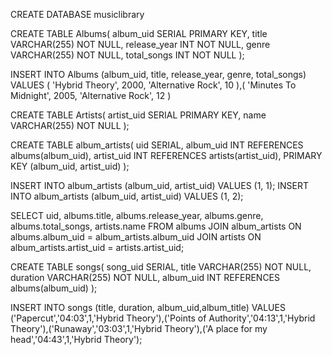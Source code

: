 CREATE DATABASE musiclibrary

CREATE TABLE Albums(
album_uid SERIAL PRIMARY KEY,
title VARCHAR(255) NOT NULL,
release_year INT NOT NULL,
genre VARCHAR(255) NOT NULL,
total_songs INT NOT NULL
);

INSERT INTO Albums (album_uid, title, release_year, genre, total_songs) VALUES (
'Hybrid Theory', 2000, 'Alternative Rock', 10
),(
'Minutes To Midnight', 2005, 'Alternative Rock', 12
)

CREATE TABLE Artists(
artist_uid SERIAL PRIMARY KEY,
name VARCHAR(255) NOT NULL
);

CREATE TABLE album_artists(
uid SERIAL,
album_uid INT REFERENCES albums(album_uid),
artist_uid INT REFERENCES artists(artist_uid),
PRIMARY KEY (album_uid, artist_uid)
);

INSERT INTO album_artists (album_uid, artist_uid) VALUES (1, 1);
INSERT INTO album_artists (album_uid, artist_uid) VALUES (1, 2);

SELECT
uid,
albums.title,
albums.release_year,
albums.genre,
albums.total_songs,
artists.name
FROM albums
JOIN
album_artists ON albums.album_uid = album_artists.album_uid
JOIN
artists ON album_artists.artist_uid = artists.artist_uid;

CREATE TABLE songs(
song_uid SERIAL,
title VARCHAR(255) NOT NULL,
duration VARCHAR(255) NOT NULL,
album_uid INT REFERENCES albums(album_uid)
);

INSERT INTO songs (title, duration, album_uid,album_title) VALUES ('Papercut','04:03',1,'Hybrid Theory'),('Points of Authority','04:13',1,'Hybrid Theory'),('Runaway','03:03',1,'Hybrid Theory'),('A place for my head','04:43',1,'Hybrid Theory');

